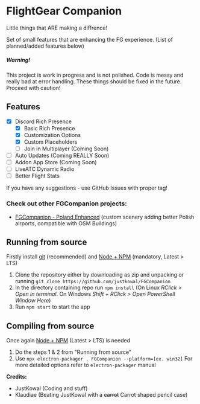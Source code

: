 # FlightGear Companion

Little things that ARE making a diffrence!

Set of small features that are enhancing the FG experience. (List of planned/added features below)

##### Warning!

This project is work in progress and is not polished. Code is messy and really bad at error handling.
These things should be fixed in the future.
Proceed with caution!

## Features

- [X] Discord Rich Presence
  - [X] Basic Rich Presence
  - [X] Customization Options
  - [X] Custom Placeholders
  - [ ] Join in Multiplayer (Coming Soon)
- [ ] Auto Updates (Coming REALLY Soon)
- [ ] Addon App Store (Coming Soon)
- [ ] LiveATC Dynamic Radio
- [ ] Better Flight Stats

If you have any suggestions - use GitHub Issues with proper tag!

### Check out other FGCompanion projects:

* [FGCompanion - Poland Enhanced](https://github.com/klaudiae/fgcompanion-polandenhanced) (custom scenery adding better Polish airports, compatible with OSM Buildings)

## Running from source

Firstly install [git](https://git-scm.com/) (recommended) and [Node + NPM](https://nodejs.org/en/) (mandatory, Latest > LTS)

1. Clone the repository either by downloading as zip and unpacking or running `git clone https://github.com/justkowal/FGCompanion`
2. In the directory containing repo run `npm install`
   (On Linux _RClick > Open in terminal_. On Windows _Shift + RClick > Open PowerShell Window Here_)
3. Run `npm start` to start the app

## Compiling from source

Once again [Node + NPM](https://nodejs.org/en/) (Latest > LTS) is needed

1. Do the steps 1 & 2 from "Running from source"
2. Use `npx electron-packager . FGCompanion --platform=[ex. win32]`
   For more detailed options refer to `electron-packager` manual

**Credits:**

* JustKowal (Coding and stuff)
* Klaudiae (Beating JustKowal with a ~~carrot~~ Carrot shaped pencil case)
